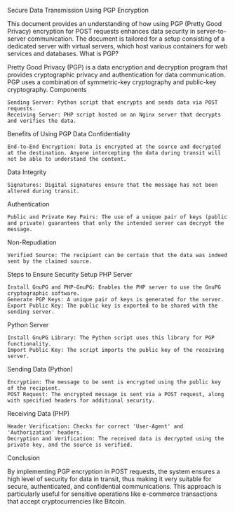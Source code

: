 Secure Data Transmission Using PGP Encryption


This document provides an understanding of how using PGP (Pretty Good Privacy) encryption for POST requests enhances data security in server-to-server communication. The document is tailored for a setup consisting of a dedicated server with virtual servers, which host various containers for web services and databases.
What is PGP?

Pretty Good Privacy (PGP) is a data encryption and decryption program that provides cryptographic privacy and authentication for data communication. PGP uses a combination of symmetric-key cryptography and public-key cryptography.
Components

    Sending Server: Python script that encrypts and sends data via POST requests.
    Receiving Server: PHP script hosted on an Nginx server that decrypts and verifies the data.

Benefits of Using PGP
Data Confidentiality

    End-to-End Encryption: Data is encrypted at the source and decrypted at the destination. Anyone intercepting the data during transit will not be able to understand the content.

Data Integrity

    Signatures: Digital signatures ensure that the message has not been altered during transit.

Authentication

    Public and Private Key Pairs: The use of a unique pair of keys (public and private) guarantees that only the intended server can decrypt the message.

Non-Repudiation

    Verified Source: The recipient can be certain that the data was indeed sent by the claimed source.

Steps to Ensure Security
Setup
PHP Server

    Install GnuPG and PHP-GnuPG: Enables the PHP server to use the GnuPG cryptographic software.
    Generate PGP Keys: A unique pair of keys is generated for the server.
    Export Public Key: The public key is exported to be shared with the sending server.

Python Server

    Install GnuPG Library: The Python script uses this library for PGP functionality.
    Import Public Key: The script imports the public key of the receiving server.

Sending Data (Python)

    Encryption: The message to be sent is encrypted using the public key of the recipient.
    POST Request: The encrypted message is sent via a POST request, along with specified headers for additional security.

Receiving Data (PHP)

    Header Verification: Checks for correct 'User-Agent' and 'Authorization' headers.
    Decryption and Verification: The received data is decrypted using the private key, and the source is verified.

Conclusion

By implementing PGP encryption in POST requests, the system ensures a high level of security for data in transit, thus making it very suitable for secure, authenticated, and confidential communications. This approach is particularly useful for sensitive operations like e-commerce transactions that accept cryptocurrencies like Bitcoin.
